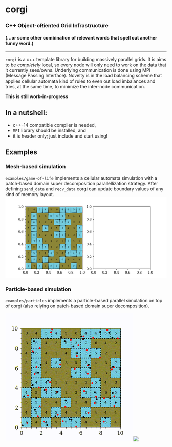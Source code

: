 # corgi
### C++ Object-oRiented Grid Infrastructure
#### (...or some other combination of relevant words that spell out another funny word.)
---

`corgi` is a c++ template library for building massively parallel grids. It is aims to be *completely* local, so every node will only need to work on the data that it currently sees/owns. Underlying communication is done using MPI (Message Passing Interface). Novelty is in the load balancing scheme that applies cellular automata kind of rules to even out load imbalances and tries, at the same time, to minimize the inter-node communication.

**This is still work-in-progress**


## In a nutshell:
- c++-14 compatible compiler is needed,
- `MPI` library should be installed, and
- it is header only; just include and start using!

## Examples

### Mesh-based simulation

`examples/game-of-life` implements a cellular automata simulation with a patch-based domain super decomposition parallellization strategy. After defining `send_data` and `recv_data` corgi can update boundary values of any kind of memory layout.
![](examples/game-of-life/gol_r0.gif)

### Particle-based simulation
`examples/particles` implements a particle-based parallel simulation on top of corgi (also relying on patch-based domain super decomposition).

![](examples/particles/prtcl_r0.gif)![](examples/particles/prtcl_r1.gif)

